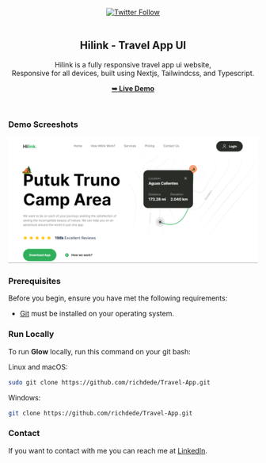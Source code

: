 <div align="center">
  
[![Twitter Follow](https://img.shields.io/twitter/follow/iamt_toby?style=social)](https://twitter.com/intent/follow?screen_name=iamt_toby)
  <br />
  <br />

  <h2 align="center">Hilink - Travel App UI </h2>

  Hilink is a fully responsive travel app ui website, <br />Responsive for all devices, built using Nextjs, Tailwindcss, and Typescript.

  <a href="https://travel-app-liart-xi.vercel.app/"><strong>➥ Live Demo</strong></a>

</div>

<br />

### Demo Screeshots

![Hilink Desktop Demo](./thumbnail.png "Desktop Demo")

### Prerequisites

Before you begin, ensure you have met the following requirements:

* [Git](https://git-scm.com/downloads "Download Git") must be installed on your operating system.

### Run Locally

To run **Glow** locally, run this command on your git bash:

Linux and macOS:

```bash
sudo git clone https://github.com/richdede/Travel-App.git
```

Windows:

```bash
git clone https://github.com/richdede/Travel-App.git
```

### Contact

If you want to contact with me you can reach me at [LinkedIn](https://www.linkedin.com/in/dee-prince-dede-970913217/).